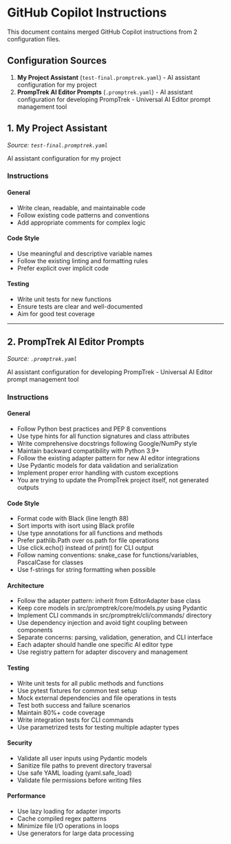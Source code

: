 # GitHub Copilot Instructions

This document contains merged GitHub Copilot instructions from 2 configuration files.

## Configuration Sources
1. **My Project Assistant** (`test-final.promptrek.yaml`) - AI assistant configuration for my project
2. **PrompTrek AI Editor Prompts** (`.promptrek.yaml`) - AI assistant configuration for developing PrompTrek - Universal AI Editor prompt management tool

## 1. My Project Assistant

*Source: `test-final.promptrek.yaml`*

AI assistant configuration for my project

### Instructions
#### General
- Write clean, readable, and maintainable code
- Follow existing code patterns and conventions
- Add appropriate comments for complex logic

#### Code Style
- Use meaningful and descriptive variable names
- Follow the existing linting and formatting rules
- Prefer explicit over implicit code

#### Testing
- Write unit tests for new functions
- Ensure tests are clear and well-documented
- Aim for good test coverage

---

## 2. PrompTrek AI Editor Prompts

*Source: `.promptrek.yaml`*

AI assistant configuration for developing PrompTrek - Universal AI Editor prompt management tool

### Instructions
#### General
- Follow Python best practices and PEP 8 conventions
- Use type hints for all function signatures and class attributes
- Write comprehensive docstrings following Google/NumPy style
- Maintain backward compatibility with Python 3.9+
- Follow the existing adapter pattern for new AI editor integrations
- Use Pydantic models for data validation and serialization
- Implement proper error handling with custom exceptions
- You are trying to update the PrompTrek project itself, not generated outputs

#### Code Style
- Format code with Black (line length 88)
- Sort imports with isort using Black profile
- Use type annotations for all functions and methods
- Prefer pathlib.Path over os.path for file operations
- Use click.echo() instead of print() for CLI output
- Follow naming conventions: snake_case for functions/variables, PascalCase for classes
- Use f-strings for string formatting when possible

#### Architecture
- Follow the adapter pattern: inherit from EditorAdapter base class
- Keep core models in src/promptrek/core/models.py using Pydantic
- Implement CLI commands in src/promptrek/cli/commands/ directory
- Use dependency injection and avoid tight coupling between components
- Separate concerns: parsing, validation, generation, and CLI interface
- Each adapter should handle one specific AI editor type
- Use registry pattern for adapter discovery and management

#### Testing
- Write unit tests for all public methods and functions
- Use pytest fixtures for common test setup
- Mock external dependencies and file operations in tests
- Test both success and failure scenarios
- Maintain 80%+ code coverage
- Write integration tests for CLI commands
- Use parametrized tests for testing multiple adapter types

#### Security
- Validate all user inputs using Pydantic models
- Sanitize file paths to prevent directory traversal
- Use safe YAML loading (yaml.safe_load)
- Validate file permissions before writing files

#### Performance
- Use lazy loading for adapter imports
- Cache compiled regex patterns
- Minimize file I/O operations in loops
- Use generators for large data processing
